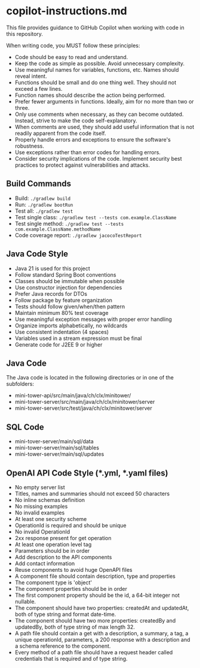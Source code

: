 # copilot-instructions.md

This file provides guidance to GitHub Copilot when working with code in this repository.

When writing code, you MUST follow these principles:
- Code should be easy to read and understand.
- Keep the code as simple as possible. Avoid unnecessary complexity.
- Use meaningful names for variables, functions, etc. Names should reveal intent.
- Functions should be small and do one thing well. They should not exceed a few lines.
- Function names should describe the action being performed.
- Prefer fewer arguments in functions. Ideally, aim for no more than two or  three.
- Only use comments when necessary, as they can become outdated. Instead, strive
  to make the code self-explanatory.
- When comments are used, they should add useful information that is not readily
  apparent from the code itself.
- Properly handle errors and exceptions to ensure the software's robustness.
- Use exceptions rather than error codes for handling errors.
- Consider security implications of the code. Implement security best practices
  to protect against vulnerabilities and attacks.

## Build Commands
- Build: `./gradlew build`
- Run: `./gradlew bootRun`
- Test all: `./gradlew test`
- Test single class: `./gradlew test --tests com.example.ClassName`
- Test single method: `./gradlew test --tests com.example.ClassName.methodName`
- Code coverage report: `./gradlew jacocoTestReport`

## Java Code Style
- Java 21 is used for this project
- Follow standard Spring Boot conventions
- Classes should be immutable when possible
- Use constructor injection for dependencies
- Prefer Java records for DTOs
- Follow package by feature organization
- Tests should follow given/when/then pattern
- Maintain minimum 80% test coverage
- Use meaningful exception messages with proper error handling
- Organize imports alphabetically, no wildcards
- Use consistent indentation (4 spaces)
- Variables used in a stream expression must be final
- Generate code for J2EE 9 or higher

## Java Code
The Java code is located in the following directories or in one of the subfolders:
- mini-tower-api/src/main/java/ch/clx/minitower/
- mini-tower-server/src/main/java/ch/clx/minitower/server
- mini-tower-server/src/test/java/ch/clx/minitower/server

## SQL Code
- mini-tover-server/main/sql/data
- mini-tower-server/main/sql/tables
- mini-tower-server/main/sql/updates

## OpenAI API Code Style (*.yml, *.yaml files)
- No empty server list
- Titles, names and summaries should not exceed 50 characters
- No inline schemas definition
- No missing examples
- No invalid examples
- At least one security scheme
- OperationId is required and should be unique
- No invalid OperationId
- 2xx response present for get operation
- At least one operation level tag
- Parameters should be in order
- Add description to the API components
- Add contact information
- Reuse components to avoid huge OpenAPI files
- A component file should contain description, type and properties
- The component type is 'object'
- The component properties should be in order
- The first component property should be the id, a 64-bit integer not nullable.
- The component should have two properties: createdAt and updatedAt, both of type string and format date-time.
- The component should have two more properties: createdBy and updatedBy, both of type string of max length 32.
- A path file should contain a get with a description, a summary, a tag, a unique operationId, parameters, a 200 response with a description and a schema reference to the component.
- Every method of a path file should have a request header called credentials that is required and of type string.
